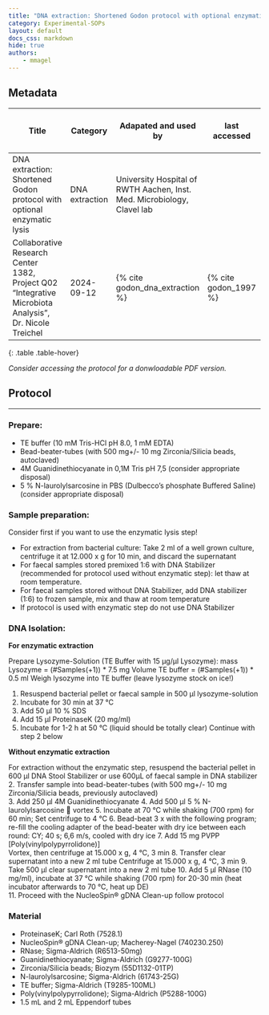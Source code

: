 ```yaml
---
title: "DNA extraction: Shortened Godon protocol with optional enzymatic lysis"
category: Experimental-SOPs
layout: default
docs_css: markdown
hide: true
authors:
    - mmagel
---
```



## Metadata

| Title |  Category | Adapated and used by | last accessed |  Link to protocol | Primary origin for protocol | 
| ------ | ------ | ------ | ------ | ------ |------ |
| DNA extraction: Shortened Godon protocol with optional enzymatic lysis  | DNA extraction | University Hospital of RWTH Aachen, Inst. Med. Microbiology, Clavel lab 
Collaborative Research Center 1382, Project Q02 “Integrative Microbiota Analysis”, Dr. Nicole Treichel | 2024-09-12 | {% cite godon_dna_extraction %} | {% cite godon_1997 %} |
{: .table .table-hover}

*Consider accessing the protocol for a donwloadable PDF version.*
   
## Protocol

---

### Prepare: 
- TE buffer (10 mM Tris-HCl pH 8.0, 1 mM EDTA) 
- Bead-beater-tubes (with 500 mg+/- 10 mg Zirconia/Silicia beads, autoclaved) 
- 4M Guanidinethiocyanate in 0,1M Tris pH 7,5 (consider appropriate disposal) 
- 5 % N-laurolylsarcosine in PBS (Dulbecco’s phosphate Buffered Saline) (consider appropriate disposal)


### Sample preparation: 
Consider first if you want to use the enzymatic lysis step! 
- For extraction from bacterial culture: Take 2 ml of a well grown culture, centrifuge it at 12.000 x g for 10 min, and discard 
the supernatant 
- For faecal samples stored premixed 1:6 with DNA Stabilizer (recommended for protocol used without enzymatic step): let 
thaw at room temperature. 
- For faecal samples stored without DNA Stabilizer, add DNA stabilizer (1:6) to frozen sample, mix and thaw at room 
temperature  
- If protocol is used with enzymatic step do not use DNA Stabilizer

### DNA Isolation: 
**For enzymatic extraction**

Prepare Lysozyme-Solution (TE Buffer with 15 µg/µl Lysozyme): 
    mass Lysozyme = (#Samples(+1)) * 7.5 mg 
    Volume TE buffer = (#Samples(+1)) * 0.5 ml 
Weigh lysozyme into TE buffer (leave lysozyme stock on ice!) 
1. Resuspend bacterial pellet or faecal sample in 500 µl lysozyme-solution  
2. Incubate for 30 min at 37 °C 
3. Add 50 µl 10 % SDS 
4. Add 15 µl ProteinaseK (20 mg/ml) 
5. Incubate for 1-2 h at 50 °C (liquid should be totally clear) 
Continue with step 2 below 

**Without enzymatic extraction**

For extraction without the enzymatic step, resuspend the bacterial pellet in 600 µl DNA Stool Stabilizer or use 
600µL of faecal sample in DNA stabilizer 
2. Transfer sample into bead-beater-tubes (with 500 mg+/- 10 mg Zirconia/Silicia beads, previously autoclaved)  
3. Add 250 µl 4M Guanidinethiocyanate 
4. Add 500 µl 5 % N-laurolylsarcosine  vortex 
5. Incubate at 70 °C while shaking (700 rpm) for 60 min; Set centrifuge to 4 °C 
6. Bead-beat 3 x with the following program; re-fill the cooling adapter of the bead-beater with dry ice between each 
round:   CY; 40 s; 6,6 m/s, cooled with dry ice
7. Add 15 mg PVPP [Poly(vinylpolypyrrolidone)]  
Vortex, then centrifuge at 15.000 x g, 4 °C, 3 min 
8. Transfer clear supernatant into a new 2 ml tube 
Centrifuge at 15.000 x g, 4 °C, 3 min 
9. Take 500 µl clear supernatant into a new 2 ml tube 
10. Add 5 µl RNase (10 mg/ml), incubate at 37 °C while shaking (700 rpm) for 20-30 min (heat incubator afterwards to 70 °C, 
heat up DE)  
11. Proceed with the NucleoSpin® gDNA Clean-up follow protocol

### Material

- ProteinaseK; Carl Roth (7528.1) 
- NucleoSpin® gDNA Clean-up; Macherey-Nagel (740230.250) 
- RNase; Sigma-Aldrich (R6513-50mg) 
- Guanidinethiocyanate; Sigma-Aldrich (G9277-100G) 
- Zirconia/Silicia beads; Biozym (55D1132-01TP) 
- N-laurolylsarcosine; Sigma-Aldrich (61743-25G) 
- TE buffer; Sigma-Aldrich (T9285-100ML) 
- Poly(vinylpolypyrrolidone); Sigma-Aldrich (P5288-100G) 
- 1.5 mL and 2 mL Eppendorf tubes 
